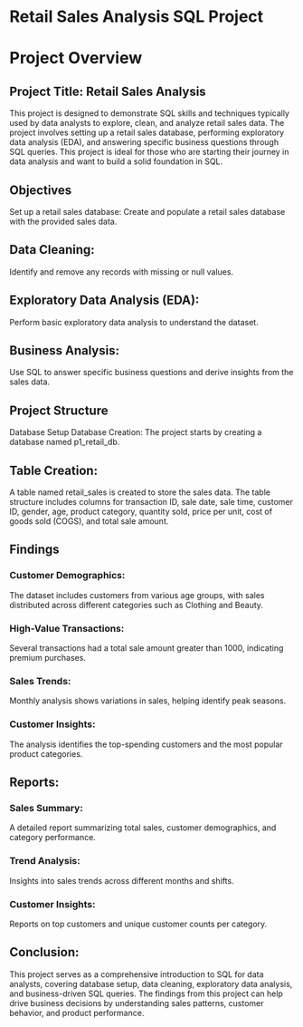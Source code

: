 # Retail Sales Analysis SQL Project

# Project Overview

## Project Title: Retail Sales Analysis

This project is designed to demonstrate SQL skills and techniques typically used by data analysts to explore, clean, and analyze retail sales data. The project involves setting up a retail sales database, performing exploratory data analysis (EDA), and answering specific business questions through SQL queries. This project is ideal for those who are starting their journey in data analysis and want to build a solid foundation in SQL.

## Objectives

Set up a retail sales database:
Create and populate a retail sales database with the provided sales data.

## Data Cleaning:
Identify and remove any records with missing or null values.

## Exploratory Data Analysis (EDA):
Perform basic exploratory data analysis to understand the dataset.

## Business Analysis:
Use SQL to answer specific business questions and derive insights from the sales data.

## Project Structure

Database Setup
Database Creation:
The project starts by creating a database named p1_retail_db.

## Table Creation:
A table named retail_sales is created to store the sales data. The table structure includes columns for transaction ID, sale date, sale time, customer ID, gender, age, product category, quantity sold, price per unit, cost of goods sold (COGS), and total sale amount.

## Findings

### Customer Demographics:
The dataset includes customers from various age groups, with sales distributed across different categories such as Clothing and Beauty.
### High-Value Transactions:
Several transactions had a total sale amount greater than 1000, indicating premium purchases.
### Sales Trends:
Monthly analysis shows variations in sales, helping identify peak seasons.
### Customer Insights:
The analysis identifies the top-spending customers and the most popular product categories.

## Reports:

### Sales Summary:
A detailed report summarizing total sales, customer demographics, and category performance.
### Trend Analysis:
Insights into sales trends across different months and shifts.
### Customer Insights:
Reports on top customers and unique customer counts per category.

## Conclusion:

This project serves as a comprehensive introduction to SQL for data analysts, covering database setup, data cleaning, exploratory data analysis, and business-driven SQL queries. The findings from this project can help drive business decisions by understanding sales patterns, customer behavior, and product performance.





